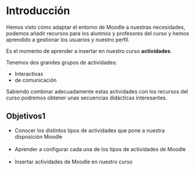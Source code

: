 
# Introducción

Hemos visto cómo adaptar el entorno de Moodle a nuestras necesidades, podemos añadir recursos para los alumnos y profesores del curso y hemos aprendido a gestionar los usuarios y nuestro perfil. 

Es el momento de aprender a insertar en nuestro curso **actividades**.

Tenemos dos grandes grupos de actividades:

- Interactivas
- de comunicación

Sabiendo combinar adecuadamente estas actividades con los recursos del curso podremos obtener unas secuencias didácticas interesantes.

## Objetivos1

- Conocer los distintos tipos de actividades que pone a nuestra disposición Moodle<br/><br/>
- Aprender a configurar cada una de los tipos de actividades de Moodle<br/><br/>
- Insertar actividades de Moodle en nuestro curso
